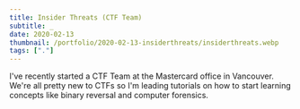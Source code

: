 ```yaml
---
title: Insider Threats (CTF Team)
subtitle: _
date: 2020-02-13
thumbnail: /portfolio/2020-02-13-insiderthreats/insiderthreats.webp
tags: ["."]
---
```


I've recently started a CTF Team at the Mastercard office in Vancouver. We're all pretty new to CTFs so I'm leading tutorials on how to start learning concepts like binary reversal and computer forensics.


